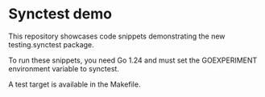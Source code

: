 # Synctest demo

This repository showcases code snippets demonstrating the new testing.synctest package.

To run these snippets, you need Go 1.24 and must set the GOEXPERIMENT environment variable to synctest.

A test target is available in the Makefile.
